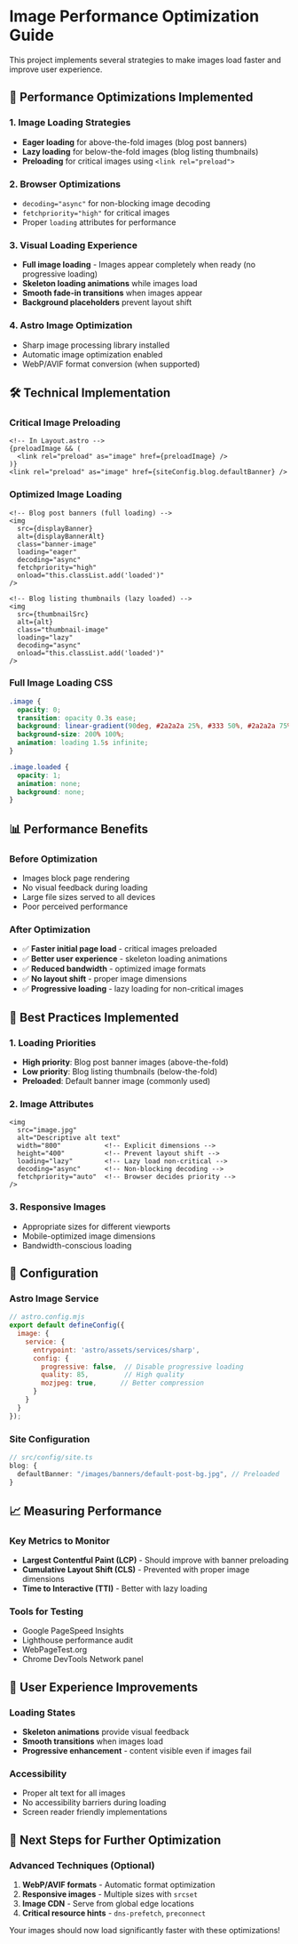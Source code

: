 # Image Performance Optimization Guide

This project implements several strategies to make images load faster and improve user experience.

## 🚀 Performance Optimizations Implemented

### 1. **Image Loading Strategies**
- **Eager loading** for above-the-fold images (blog post banners)
- **Lazy loading** for below-the-fold images (blog listing thumbnails)
- **Preloading** for critical images using `<link rel="preload">`

### 2. **Browser Optimizations**
- `decoding="async"` for non-blocking image decoding
- `fetchpriority="high"` for critical images
- Proper `loading` attributes for performance

### 3. **Visual Loading Experience**
- **Full image loading** - Images appear completely when ready (no progressive loading)
- **Skeleton loading animations** while images load
- **Smooth fade-in transitions** when images appear
- **Background placeholders** prevent layout shift

### 4. **Astro Image Optimization**
- Sharp image processing library installed
- Automatic image optimization enabled
- WebP/AVIF format conversion (when supported)

## 🛠️ Technical Implementation

### Critical Image Preloading
```astro
<!-- In Layout.astro -->
{preloadImage && (
  <link rel="preload" as="image" href={preloadImage} />
)}
<link rel="preload" as="image" href={siteConfig.blog.defaultBanner} />
```

### Optimized Image Loading
```astro
<!-- Blog post banners (full loading) -->
<img 
  src={displayBanner} 
  alt={displayBannerAlt} 
  class="banner-image"
  loading="eager"
  decoding="async"
  fetchpriority="high"
  onload="this.classList.add('loaded')"
/>

<!-- Blog listing thumbnails (lazy loaded) -->
<img 
  src={thumbnailSrc} 
  alt={alt}
  class="thumbnail-image"
  loading="lazy"
  decoding="async"
  onload="this.classList.add('loaded')"
/>
```

### Full Image Loading CSS
```css
.image {
  opacity: 0;
  transition: opacity 0.3s ease;
  background: linear-gradient(90deg, #2a2a2a 25%, #333 50%, #2a2a2a 75%);
  background-size: 200% 100%;
  animation: loading 1.5s infinite;
}

.image.loaded {
  opacity: 1;
  animation: none;
  background: none;
}
```

## 📊 Performance Benefits

### Before Optimization
- Images block page rendering
- No visual feedback during loading  
- Large file sizes served to all devices
- Poor perceived performance

### After Optimization
- ✅ **Faster initial page load** - critical images preloaded
- ✅ **Better user experience** - skeleton loading animations
- ✅ **Reduced bandwidth** - optimized image formats
- ✅ **No layout shift** - proper image dimensions
- ✅ **Progressive loading** - lazy loading for non-critical images

## 🎯 Best Practices Implemented

### 1. **Loading Priorities**
- **High priority**: Blog post banner images (above-the-fold)
- **Low priority**: Blog listing thumbnails (below-the-fold)
- **Preloaded**: Default banner image (commonly used)

### 2. **Image Attributes**
```astro
<img 
  src="image.jpg"
  alt="Descriptive alt text"
  width="800"           <!-- Explicit dimensions -->
  height="400"          <!-- Prevent layout shift -->
  loading="lazy"        <!-- Lazy load non-critical -->
  decoding="async"      <!-- Non-blocking decoding -->
  fetchpriority="auto"  <!-- Browser decides priority -->
/>
```

### 3. **Responsive Images**
- Appropriate sizes for different viewports
- Mobile-optimized image dimensions
- Bandwidth-conscious loading

## 🔧 Configuration

### Astro Image Service
```javascript
// astro.config.mjs
export default defineConfig({
  image: {
    service: {
      entrypoint: 'astro/assets/services/sharp',
      config: {
        progressive: false,  // Disable progressive loading
        quality: 85,         // High quality
        mozjpeg: true,      // Better compression
      }
    }
  }
});
```

### Site Configuration
```typescript
// src/config/site.ts
blog: {
  defaultBanner: "/images/banners/default-post-bg.jpg", // Preloaded
}
```

## 📈 Measuring Performance

### Key Metrics to Monitor
- **Largest Contentful Paint (LCP)** - Should improve with banner preloading
- **Cumulative Layout Shift (CLS)** - Prevented with proper image dimensions
- **Time to Interactive (TTI)** - Better with lazy loading

### Tools for Testing
- Google PageSpeed Insights
- Lighthouse performance audit
- WebPageTest.org
- Chrome DevTools Network panel

## 🎨 User Experience Improvements

### Loading States
- **Skeleton animations** provide visual feedback
- **Smooth transitions** when images load
- **Progressive enhancement** - content visible even if images fail

### Accessibility
- Proper alt text for all images
- No accessibility barriers during loading
- Screen reader friendly implementations

## 🚀 Next Steps for Further Optimization

### Advanced Techniques (Optional)
1. **WebP/AVIF formats** - Automatic format optimization
2. **Responsive images** - Multiple sizes with `srcset`
3. **Image CDN** - Serve from global edge locations
4. **Critical resource hints** - `dns-prefetch`, `preconnect`

Your images should now load significantly faster with these optimizations!
